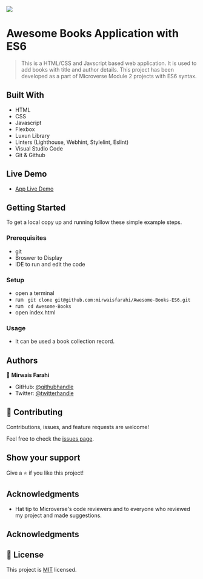 ![](https://img.shields.io/badge/Microverse-blueviolet) 

# Awesome Books Application with ES6

> This is a HTML/CSS and Javscript based web application. It is used to add books with title and author details. This project has been developed as a part of Microverse Module 2 projects with ES6 syntax.

## Built With

- HTML
- CSS
- Javascript
- Flexbox
- Luxun Library
- Linters (Lighthouse, Webhint, Stylelint, Eslint)
- Visual Studio Code
- Git & Github

## Live Demo

- [App Live Demo](https://mirwaisfarahi.github.io/Awesome-Books-ES6)


## Getting Started

To get a local copy up and running follow these simple example steps.

### Prerequisites

- git
- Broswer to Display
- IDE to run and edit the code

### Setup

- open a terminal
- run ``` git clone git@github.com:mirwaisfarahi/Awesome-Books-ES6.git```
- run ``` cd Awesome-Books```
- open index.html

### Usage

- It can be used a book collection record.

## Authors

👤 **Mirwais Farahi**

- GitHub: [@githubhandle](https://github.com/mirwaisfarahi)
- Twitter: [@twitterhandle](https://twitter.com/farahi92)

## 🤝 Contributing

Contributions, issues, and feature requests are welcome!

Feel free to check the [issues page](../../issues/).

## Show your support

Give a ⭐️ if you like this project!

## Acknowledgments

- Hat tip to Microverse's code reviewers and to everyone who reviewed my project and made suggestions.

## Acknowledgments

## 📝 License

This project is [MIT](./MIT.md) licensed.